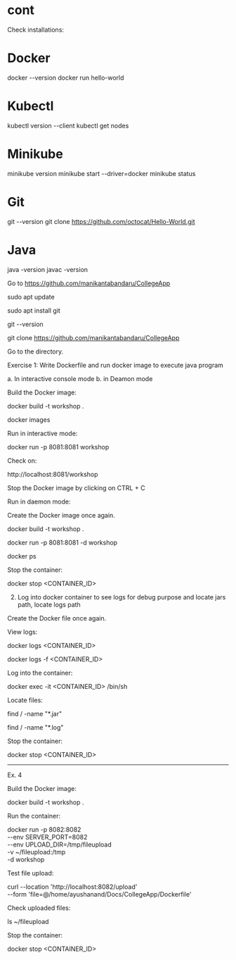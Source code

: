 # cont



Check installations:

# Docker
docker --version
docker run hello-world

# Kubectl
kubectl version --client
kubectl get nodes

# Minikube
minikube version
minikube start --driver=docker
minikube status

# Git
git --version
git clone https://github.com/octocat/Hello-World.git

# Java
java -version
javac -version




Go to 
https://github.com/manikantabandaru/CollegeApp

sudo apt update

sudo apt install git

git --version

git clone https://github.com/manikantabandaru/CollegeApp

Go to the directory.

Exercise 1: Write Dockerfile and run docker image to execute java program

a. In interactive console mode
b. in Deamon mode

Build the Docker image:

docker build -t workshop .

docker images

Run in interactive mode:

docker run -p 8081:8081 workshop

Check on:

http://localhost:8081/workshop

Stop the Docker image by clicking on CTRL + C

Run in daemon mode:

Create the Docker image once again.

docker build -t workshop .

docker run -p 8081:8081 -d workshop

docker ps

Stop the container:

docker stop <CONTAINER_ID>




2. Log into docker container to see logs for debug purpose and locate jars path, locate logs path


Create the Docker file once again.

View logs:

docker logs <CONTAINER_ID>

docker logs -f <CONTAINER_ID>

Log into the container:

docker exec -it <CONTAINER_ID> /bin/sh

Locate files:

find / -name "*.jar"

find / -name "*.log"

Stop the container:

docker stop <CONTAINER_ID>

-----------------------------------------------------------------
Ex. 4

Build the Docker image:

docker build -t workshop .

Run the container:


docker run -p 8082:8082 \
    --env SERVER_PORT=8082 \
    --env UPLOAD_DIR=/tmp/fileupload \
    -v ~/fileupload:/tmp \
    -d workshop
    
Test file upload:

curl --location 'http://localhost:8082/upload' \
    --form 'file=@/home/ayushanand/Docs/CollegeApp/Dockerfile'
    
Check uploaded files:

ls ~/fileupload

Stop the container:

docker stop <CONTAINER_ID>


